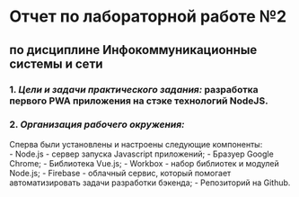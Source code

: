 # Отчет по лабораторной работе №2
## по дисциплине Инфокоммуникационные системы и сети  

### 1. _Цели и задачи практического задания:_ разработка первого PWA приложения на стэке технологий NodeJS.
### 2. _Организация рабочего окружения:_
Сперва были установлены и настроены следующие компоненты:  
    - Node.js - сервер запуска Javascript приложений;
    - Бразуер Google Chrome;
    - Библиотека Vue.js;
    - Workbox - набор библиотек и модулей Node.js;
    - Firebase - облачный сервис, который помогает автоматизировать задачи разработки бэкенда;
    - Репозиторий на Github.
    
